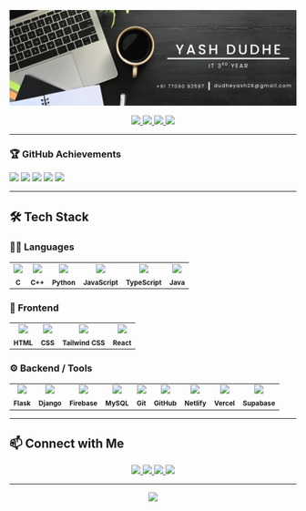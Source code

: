 ![Banner](https://github.com/yashdudhe-28/yashdudhe-28/blob/main/bannery.png)


<p align="center">
  <a href="https://www.linkedin.com/in/yash-dudhe" target="_blank">
    <img src="https://skillicons.dev/icons?i=linkedin" width="50"/>
  </a>
  <a href="mailto:dudheyash28@gmail.com" target="_blank">
    <img src="https://skillicons.dev/icons?i=gmail" width="50"/>
  </a>
  <a href="https://github.com/yashdudhe-28" target="_blank">
    <img src="https://skillicons.dev/icons?i=github" width="50"/>
  </a>
  <a href="https://yashd-portfolio.vercel.app/" target="_blank">
    <img src="https://skillicons.dev/icons?i=vercel" width="50"/>
  </a>
</p>


---

### 🏆 GitHub Achievements

<p align="left">
  <img src="https://github.githubassets.com/images/modules/profile/achievements/galaxy-brain-default.png" width="80" />
  <img src="https://github.githubassets.com/images/modules/profile/achievements/galaxy-brain-bronze.png" width="80" />
  <img src="https://github.githubassets.com/images/modules/profile/achievements/pair-extraordinaire-default.png" width="80" />
  <img src="https://github.githubassets.com/images/modules/profile/achievements/quickdraw-default.png" width="80" />
  <img src="https://github.githubassets.com/images/modules/profile/achievements/yolo-default.png" width="80" />
</p>

---

## 🛠️ Tech Stack

### 👨‍💻 Languages
<table>
  <tr>
    <td align="center"><img src="https://skillicons.dev/icons?i=c" width="40"/><br><sub><b>C</b></sub></td>
    <td align="center"><img src="https://skillicons.dev/icons?i=cpp" width="40"/><br><sub><b>C++</b></sub></td>
    <td align="center"><img src="https://skillicons.dev/icons?i=python" width="40"/><br><sub><b>Python</b></sub></td>
    <td align="center"><img src="https://skillicons.dev/icons?i=js" width="40"/><br><sub><b>JavaScript</b></sub></td>
    <td align="center"><img src="https://skillicons.dev/icons?i=ts" width="40"/><br><sub><b>TypeScript</b></sub></td>
    <td align="center"><img src="https://skillicons.dev/icons?i=java" width="40"/><br><sub><b>Java</b></sub></td>
  </tr>
</table>

### 🎨 Frontend
<table>
  <tr>
    <td align="center"><img src="https://skillicons.dev/icons?i=html" width="40"/><br><sub><b>HTML</b></sub></td>
    <td align="center"><img src="https://skillicons.dev/icons?i=css" width="40"/><br><sub><b>CSS</b></sub></td>
    <td align="center"><img src="https://skillicons.dev/icons?i=tailwind" width="40"/><br><sub><b>Tailwind CSS</b></sub></td>
    <td align="center"><img src="https://skillicons.dev/icons?i=react" width="40"/><br><sub><b>React</b></sub></td>
  </tr>
</table>

### ⚙️ Backend / Tools
<table>
  <tr>
    <td align="center"><img src="https://skillicons.dev/icons?i=flask" width="40"/><br><sub><b>Flask</b></sub></td>
    <td align="center"><img src="https://skillicons.dev/icons?i=django" width="40"/><br><sub><b>Django</b></sub></td>
    <td align="center"><img src="https://skillicons.dev/icons?i=firebase" width="40"/><br><sub><b>Firebase</b></sub></td>
    <td align="center"><img src="https://skillicons.dev/icons?i=mysql" width="40"/><br><sub><b>MySQL</b></sub></td>
    <td align="center"><img src="https://skillicons.dev/icons?i=git" width="40"/><br><sub><b>Git</b></sub></td>
    <td align="center"><img src="https://skillicons.dev/icons?i=github" width="40"/><br><sub><b>GitHub</b></sub></td>
    <td align="center"><img src="https://skillicons.dev/icons?i=netlify" width="40"/><br><sub><b>Netlify</b></sub></td>
    <td align="center"><img src="https://skillicons.dev/icons?i=vercel" width="40"/><br><sub><b>Vercel</b></sub></td>
    <td align="center"><img src="https://skillicons.dev/icons?i=supabase" width="40"/><br><sub><b>Supabase</b></sub></td>
  </tr>
</table>

---


## 📫 Connect with Me
<p align="center">
  <a href="https://www.linkedin.com/in/yash-dudhe" target="_blank">
    <img src="https://img.shields.io/badge/-LinkedIn-0A66C2?style=for-the-badge&logo=linkedin&logoColor=white">
  </a>
  <a href="mailto:dudheyash28@gmail.com">
    <img src="https://img.shields.io/badge/-Mail-D14836?style=for-the-badge&logo=gmail&logoColor=white">
  </a>
  <a href="https://github.com/yashdudhe-28" target="_blank">
    <img src="https://img.shields.io/badge/-GitHub-181717?style=for-the-badge&logo=github&logoColor=white">
  </a>
  <a href="https://yashd-portfolio.vercel.app/" target="_blank">
    <img src="https://img.shields.io/badge/-Portfolio-000000?style=for-the-badge&logo=vercel&logoColor=white">
  </a>
</p>


---

<p align="center">
  <img src="https://capsule-render.vercel.app/api?type=waving&color=gradient&height=120&section=footer"/>
</p>
